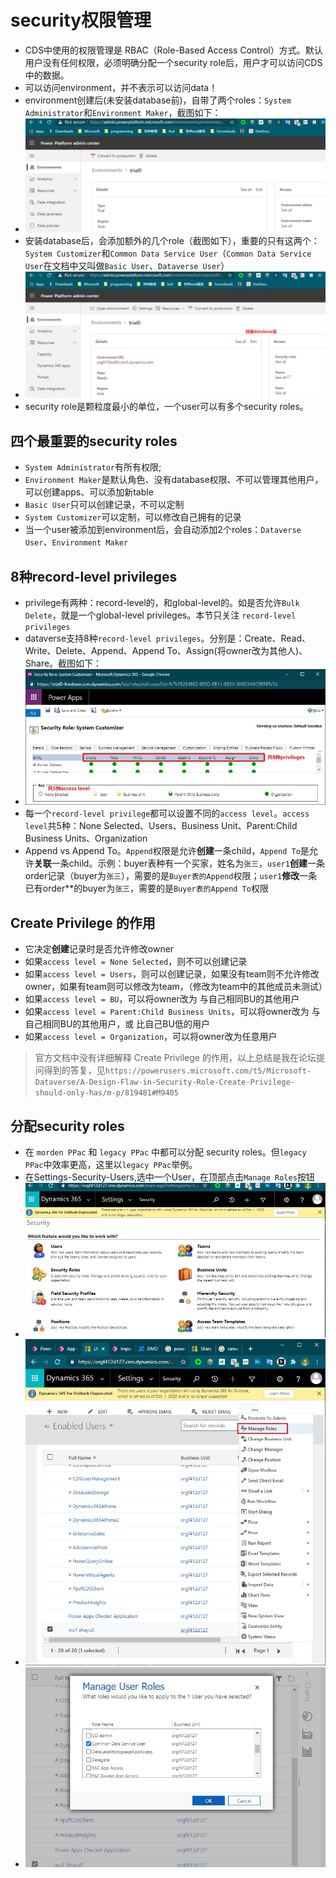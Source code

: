 # security权限管理
+ CDS中使用的权限管理是 RBAC（Role-Based Access Control）方式。默认用户没有任何权限，必须明确分配一个security role后，用户才可以访问CDS中的数据。 
+ 可以访问environment，并不表示可以访问data！
+ environment创建后(未安装database前)，自带了两个roles：`System Administrator`和`Environment Maker`，截图如下：
+ ![](imgs/40-before-database.png)
+ 安装database后，会添加额外的几个role（截图如下），重要的只有这两个：`System Customizer`和`Common Data Service User`（`Common Data Service User`在文档中又叫做`Basic User`、`Dataverse User`）
+ ![](imgs/41-after-database.png)
+ security role是颗粒度最小的单位，一个user可以有多个security roles。


## 四个最重要的security roles
+ `System Administrator`有所有权限;
+ `Environment Maker`是默认角色、没有database权限、不可以管理其他用户，可以创建apps、可以添加新table
+ `Basic User`只可以创建记录，不可以定制
+ `System Customizer`可以定制，可以修改自己拥有的记录
+ 当一个user被添加到environment后，会自动添加2个roles：`Dataverse User`、`Environment Maker`

## 8种record-level privileges
+ privilege有两种：record-level的，和global-level的。如是否允许`Bulk Delete`，就是一个global-level privileges。本节只关注 `record-level privileges`
+ dataverse支持8种`record-level privileges`。分别是：Create、Read、Write、Delete、Append、Append To、Assign(将owner改为其他人)、Share。截图如下：
+ ![](../20使用Power%20Apps%20Maker%20Portal/imgs/42-access-levels-privileges.jpg)
+ 每一个`record-level privilege`都可以设置不同的`access level`。`access level`共5种：None Selected、Users、Business Unit、Parent:Child Business Units、Organization
+ Append vs Append To。`Append`权限是允许**创建**一条child，`Append To`是允许**关联**一条child。示例：buyer表种有一个买家，姓名为`张三`，`user1`**创建**一条order记录（buyer为`张三`），需要的是`Buyer表的Append`权限；`user1`**修改**一条已有order**的buyer为`张三`，需要的是`Buyer表的Append To`权限

## Create Privilege 的作用
+ 它决定**创建**记录时是否允许修改owner
+ 如果`access level = None Selected`，则不可以创建记录
+ 如果`access level = Users`，则可以创建记录，如果没有team则不允许修改owner，如果有team则可以修改为team，（修改为team中的其他成员未测试）
+ 如果`access level = BU`，可以将owner改为 与自己相同BU的其他用户
+ 如果`access level = Parent:Child Business Units`，可以将owner改为 与自己相同BU的其他用户，或 比自己BU低的用户
+ 如果`access level = Organization`，可以将owner改为任意用户
> 官方文档中没有详细解释 Create Privilege 的作用，以上总结是我在论坛提问得到的答复，见`https://powerusers.microsoft.com/t5/Microsoft-Dataverse/A-Design-Flaw-in-Security-Role-Create-Privilege-should-only-has/m-p/819481#M9405`

## 分配security roles
+ 在 `morden PPac` 和 `legacy PPac` 中都可以分配 security roles。但`legacy PPac`中效率更高，这里以`legacy PPac`举例。
+ 在Settings-Security-Users,选中一个User，在顶部点击`Manage Roles`按钮
+ ![](imgs/20-legacy-ppac-security.jpg)
+ ![](imgs/30-legacy-ppac-security-manage-roles-button.jpg)
+ ![](imgs/31-manage-roles.jpg)

